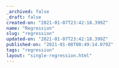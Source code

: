 ```yaml
---
_archived: false
_draft: false
created-on: "2021-01-07T23:42:18.399Z"
name: "Regression"
slug: "regression"
updated-on: "2021-01-07T23:42:18.399Z"
published-on: "2021-01-08T00:49:14.079Z"
tags: "regression"
layout: "single-regression.html"
---
```



